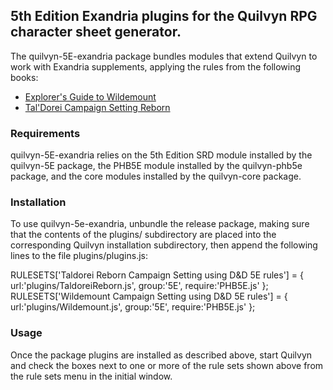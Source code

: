 ## 5th Edition Exandria plugins for the Quilvyn RPG character sheet generator.
The quilvyn-5E-exandria package bundles modules that extend Quilvyn to work
with Exandria supplements, applying the rules from the following books:

- <a href="https://dnd.wizards.com/products/wildemount">Explorer's Guide to Wildemount</a>
- <a href="https://darringtonpress.com/taldorei-campaign-setting-reborn/">Tal'Dorei Campaign Setting Reborn</a>

### Requirements

quilvyn-5E-exandria relies on the 5th Edition SRD module installed by the
quilvyn-5E package, the PHB5E module installed by the quilvyn-phb5e package,
and the core modules installed by the quilvyn-core package.

### Installation

To use quilvyn-5e-exandria, unbundle the release package, making sure that the
contents of the plugins/ subdirectory are placed into the corresponding Quilvyn
installation subdirectory, then append the following lines to the file
plugins/plugins.js:

RULESETS['Taldorei Reborn Campaign Setting using D&D 5E rules'] = {
  url:'plugins/TaldoreiReborn.js',
  group:'5E',
  require:'PHB5E.js'
};
RULESETS['Wildemount Campaign Setting using D&D 5E rules'] = {
  url:'plugins/Wildemount.js',
  group:'5E',
  require:'PHB5E.js'
};

### Usage

Once the package plugins are installed as described above, start Quilvyn and
check the boxes next to one or more of the rule sets shown above from the rule
sets menu in the initial window.
